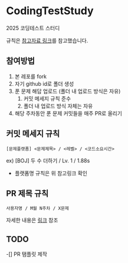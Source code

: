 # CodingTestStudy
2025 코딩테스트 스터디

규칙은 [참고자료 링크](https://github.com/ellynhan/challenge100-codingtest-study?tab=readme-ov-file)를 참고했습니다.


## 참여방법

1. 본 레포를 fork
2. 자기 github id로 폴더 생성
3. 푼 문제 해답 업로드 (폴더 내 업로드 방식은 자유)
   1. 커밋 메세지 규칙 준수
   2. 폴더 내 업로드 방식 자체는 자유
4. 해당 주차동안 푼 문제 커밋들을 매주 PR로 올리기

## 커밋 메세지 규칙
```
[문제플랫폼] <문제제목> / <레벨> / <코드소요시간>
```
ex) [BOJ] 두 수 더하기 / Lv. 1 / 1.88s 

- 플랫폼명 규칙은 위 참고링크 확인

## PR 제목 규칙
```
사용자명 / M월 N주차 / X문제 
```

자세한 내용은 [링크](https://github.com/ellynhan/challenge100-codingtest-study/pull/776) 참조

## TODO

-[] PR 탬플릿 제작

